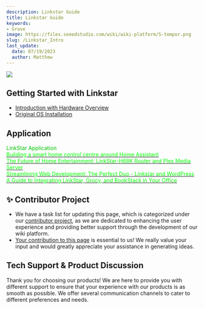 ```yaml
---
description: Linkstar Guide
title: Linkstar Guide
keywords:
- Grove
image: https://files.seeedstudio.com/wiki/wiki-platform/S-tempor.png
slug: /Linkstar_Intro
last_update:
  date: 07/19/2023
  author: Matthew
---
```


<div style={{textAlign:'center'}}><img src="https://media-cdn.seeedstudio.com/media/wysiwyg/file_11.jpg" style={{width:600, height:'auto'}}/></div>

## Getting Started with Linkstar

- [Introduction with Hardware Overview](/Linkstar_Datasheet)
- [Original OS Installation](/linkstar-install-system)

## Application

<div class="independent_container">
    <div class="independent_item" style={{textAlign: 'left'}}>
            <div class="independent_title" style={{textAlign: 'center'}}><font color={'8DC215'} size={"6"}>LinkStar Application</font></div>
            <a href="https://wiki.seeedstudio.com/h68k-ha-esphome/" target="_blank"><span><font color={'FFFFFF'} size={"2"}>Building a smart home control centre around Home Assistant</font></span></a>
            <br/>
            <a href="https://wiki.seeedstudio.com/plex_media_server/" target="_blank"><span><font color={'FFFFFF'} size={"2"}>The Future of Home Entertainment: LinkStar-H68K Router and Plex Media Server</font></span></a>
            <br/>
            <a href="https://wiki.seeedstudio.com/wordpress_linkstar/" target="_blank"><span><font color={'FFFFFF'} size={"2"}>Streamlining Web Development: The Perfect Duo - Linkstar and WordPress</font></span></a>
            <br/>
            <a href="https://wiki.seeedstudio.com/grocy-bookstack-linkstar/" target="_blank"><span><font color={'FFFFFF'} size={"2"}>A Guide to Integrating LinkStar, Grocy, and BookStack in Your Office</font></span></a>
    </div>
</div>

## ✨ Contributor Project

- We have a task list for updating this page, which is categorized under our [contributor project](https://github.com/orgs/Seeed-Studio/projects/6/views/1?pane=issue&itemId=30957479), as we are dedicated to enhancing the user experience and providing better support through the development of our wiki platform.
- [Your contribution to this page](https://github.com/orgs/Seeed-Studio/projects/6/views/1?pane=issue&itemId=33962964) is essential to us! We really value your input and would greatly appreciate your assistance in generating ideas.

## Tech Support & Product Discussion

Thank you for choosing our products! We are here to provide you with different support to ensure that your experience with our products is as smooth as possible. We offer several communication channels to cater to different preferences and needs.

<div class="button_tech_support_container">
<a href="https://forum.seeedstudio.com/" class="button_forum"></a> 
<a href="https://www.seeedstudio.com/contacts" class="button_email"></a>
</div>

<div class="button_tech_support_container">
<a href="https://discord.gg/eWkprNDMU7" class="button_discord"></a> 
<a href="https://github.com/Seeed-Studio/wiki-documents/discussions/69" class="button_discussion"></a>
</div>
